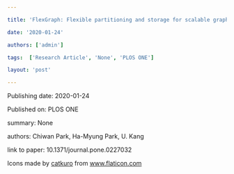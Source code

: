 ---
title: 'FlexGraph: Flexible partitioning and storage for scalable graph mining'
date: '2020-01-24'
authors: ['admin']
tags:  ['Research Article', 'None', 'PLOS ONE']
layout: 'post'
---
Publishing date: 2020-01-24

Published on: PLOS ONE

summary: None

authors: Chiwan Park, Ha-Myung Park, U. Kang

link to paper: 10.1371/journal.pone.0227032

Icons made by <a href="https://www.flaticon.com/free-icon/bookshelves_3576884" title="catkuro">catkuro</a> from <a href="https://www.flaticon.com/" title="Flaticon"> www.flaticon.com</a>